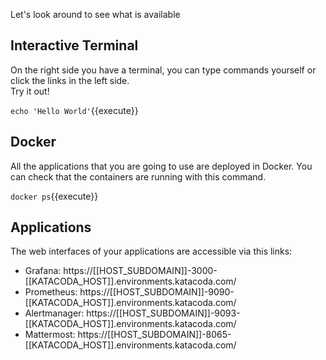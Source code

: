 Let's look around to see what is available

## Interactive Terminal

On the right side you have a terminal, you can type commands yourself or click the links in the left side.  
Try it out!

`echo 'Hello World'`{{execute}}

## Docker

All the applications that you are going to use are deployed in Docker. You can check that the containers are running with this command.

`docker ps`{{execute}}

## Applications

The web interfaces of your applications are accessible via this links:

* Grafana: https://[[HOST_SUBDOMAIN]]-3000-[[KATACODA_HOST]].environments.katacoda.com/
* Prometheus: https://[[HOST_SUBDOMAIN]]-9090-[[KATACODA_HOST]].environments.katacoda.com/
* Alertmanager: https://[[HOST_SUBDOMAIN]]-9093-[[KATACODA_HOST]].environments.katacoda.com/
* Mattermost: https://[[HOST_SUBDOMAIN]]-8065-[[KATACODA_HOST]].environments.katacoda.com/

